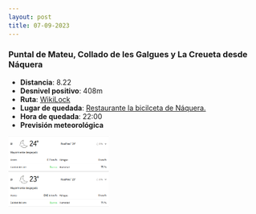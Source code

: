 ```yaml
---
layout: post
title: 07-09-2023
---
```


### Puntal de Mateu, Collado de les Galgues y La Creueta desde Náquera

- **Distancia**: 8.22
- **Desnivel positivo**: 408m
- **Ruta**: [WikiLock](https://es.wikiloc.com/rutas-senderismo/puntal-de-mateu-collado-de-les-galgues-y-la-creueta-desde-naquera-146288370)
- **Lugar de quedada**: [Restaurante la bicilceta de Náquera.](https://goo.gl/maps/yt3f3BbYX47iZDVQ7)
- **Hora de quedada**:  22:00
- **Previsión meteorológica**
<img src="public/images/tiempo_20230907.png" alt="Previsión meteorológica" width="200" />